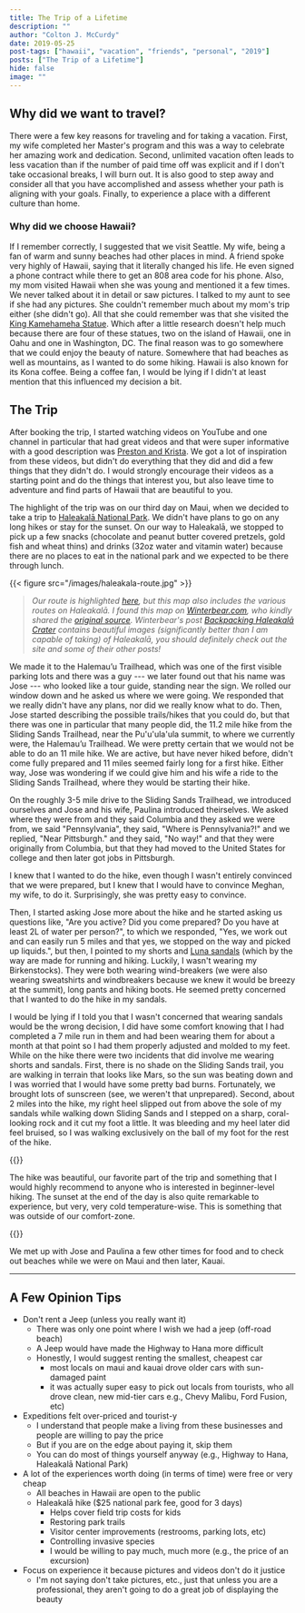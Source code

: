 ```yaml
---
title: The Trip of a Lifetime
description: ""
author: "Colton J. McCurdy"
date: 2019-05-25
post-tags: ["hawaii", "vacation", "friends", "personal", "2019"]
posts: ["The Trip of a Lifetime"]
hide: false
image: ""
---
```


## Why did we want to travel?

There were a few key reasons for traveling and for taking a vacation. First,
my wife completed her Master's program and this was a way to celebrate her amazing
work and dedication. Second, unlimited vacation often leads to less vacation than if the number
of paid time off was explicit and if I don't take occasional breaks, I will burn
out. It is also good to step away and consider all that you have accomplished and
assess whether your path is aligning with your goals. Finally, to experience a
place with a different culture than home.

### Why did we choose Hawaii?

If I remember correctly, I suggested that we visit Seattle. My wife, being a
fan of warm and sunny beaches had other places in mind. A friend spoke very highly
of Hawaii, saying that it literally changed his life. He even signed a phone contract
while there to get an 808 area code for his phone. Also, my mom visited Hawaii when
she was young and mentioned it a few times. We never talked about it in detail or
saw pictures. I talked to my aunt to see if she had any pictures. She couldn't
remember much about my mom's trip either (she didn't go). All that she could remember
was that she visited the [King Kamehameha Statue](https://www.gohawaii.com/islands/oahu/regions/honolulu/king-kamehameha-statue).
Which after a little research doesn't help much because there are four of these statues,
two on the island of Hawaii, one in Oahu and one in Washington, DC. The final reason
was to go somewhere that we could enjoy the beauty of nature. Somewhere that had
beaches as well as mountains, as I wanted to do some hiking. Hawaii is also known
for its Kona coffee. Being a coffee fan, I would be lying if I didn't at least mention
that this influenced my decision a bit.

## The Trip

After booking the trip, I started watching videos on YouTube and one channel in particular that
had great videos and that were super informative with a good description was [Preston and Krista](https://www.youtube.com/channel/UCkIADRl3jDLuSGmd2O1a23A).
We got a lot of inspiration from these videos, but didn't do everything that they
did and did a few things that they didn't do. I would strongly encourage their videos as
a starting point and do the things that interest you, but also leave time to adventure
and find parts of Hawaii that are beautiful to you.

The highlight of the trip was on our third day on Maui, when we decided to take
a trip to [Haleakalā National Park](https://www.gohawaii.com/islands/maui/regions/upcountry-maui/haleakala-national-park).
We didn't have plans to go on any long hikes or stay for the sunset. On our way
to Haleakalā, we stopped to pick up a few snacks (chocolate and peanut butter covered pretzels,
gold fish and wheat thins) and drinks (32oz water and vitamin water) because there
are no places to eat in the national park and we expected to be there through lunch.

{{< figure src="/images/haleakala-route.jpg" >}}

> _Our route is highlighted [here](https://twitter.com/McCurdyColton/status/1129455010167705600),
> but this map also includes the various routes on Haleakalā. I found this map on
> [Winterbear.com](https://winterbear.com/trip-reports/backpacking-haleakala-crater/), who
> kindly shared the [original source](http://npmaps.com/wp-content/uploads/haleakala-map.pdf).
> Winterbear's post [Backpacking Haleakalā Crater](https://winterbear.com/trip-reports/backpacking-haleakala-crater/)
> contains beautiful images (significantly better than I am capable of taking) of
> Haleakalā, you should definitely check out the site and some of their other posts!_

We made it to the Halemau’u Trailhead, which was one of the first visible parking
lots and there was a guy --- we later found out that his name was Jose --- who looked
like a tour guide, standing near the sign. We rolled our window down and he asked
us where we were going. We responded that we really didn't have any plans,
nor did we really know what to do. Then, Jose started describing the possible trails/hikes
that you could do, but that there was one in particular that many people did, the
11.2 mile hike from the Sliding Sands Trailhead, near the Pu'u'ula'ula summit, to
where we currently were, the Halemau’u Trailhead. We were pretty certain that we
would not be able to do an 11 mile hike. We are active, but have never hiked before,
didn't come fully prepared and 11 miles seemed fairly long for a first hike. Either
way, Jose was wondering if we could give him and his wife a ride to the Sliding Sands
Trailhead, where they would be starting their hike.

On the roughly 3-5 mile drive to the Sliding Sands Trailhead, we introduced ourselves
and Jose and his wife, Paulina introduced theirselves. We asked where they were from
and they said Columbia and they asked we were from, we said "Pennsylvania", they
said, "Where is Pennsylvania?!" and we replied, "Near Pittsburgh." and they said,
"No way!" and that they were originally from Columbia, but that they had moved to
the United States for college and then later got jobs in Pittsburgh.

I knew that I wanted to do the hike, even though I wasn't entirely convinced that
we were prepared, but I knew that I would have to convince Meghan, my wife, to do
it. Surprisingly, she was pretty easy to convince.

Then, I started asking Jose more about the hike and he started asking us questions
like, "Are you active? Did you come prepared? Do you have at least 2L of water per
person?", to which we responded, "Yes, we work out and can easily
run 5 miles and that yes, we stopped on the way and picked up liquids.", but then,
I pointed to my shorts and [Luna sandals](https://lunasandals.com/) (which by the way are made for running and
hiking. Luckily, I wasn't wearing my Birkenstocks). They were both wearing
wind-breakers (we were also wearing sweatshirts and windbreakers because we knew
it would be breezy at the summit), long pants and hiking boots. He seemed pretty
concerned that I wanted to do the hike in my sandals.

I would be lying if I told you that I wasn't concerned that wearing sandals would be
the wrong decision, I did have some comfort knowing that I had completed a 7 mile
run in them and had been wearing them for about a month at that point so I had them
properly adjusted and molded to my feet. While on the hike there were two incidents
that did involve me wearing shorts and sandals. First, there is no shade on the
Sliding Sands trail, you are walking in terrain that looks like Mars, so the sun
was beating down and I was worried that I would have some pretty bad burns. Fortunately,
we brought lots of sunscreen (see, we weren't that unprepared). Second, about 2 miles
into the hike, my right heel slipped out from above the sole of my sandals while walking
down Sliding Sands and I stepped on a sharp, coral-looking rock and it cut my foot
a little. It was bleeding and my heel later did feel bruised, so I was walking
exclusively on the ball of my foot for the rest of the hike.

{{<x user="mccurdyc" id="1128953033952391170">}}

The hike was beautiful, our favorite part of the trip and something that I would
highly recommend to anyone who is interested in beginner-level hiking. The sunset
at the end of the day is also quite remarkable to experience, but very, very cold
temperature-wise. This is something that was outside of our comfort-zone.

{{<x user="mccurdyc" id="1129012634098049026" >}}

We met up with Jose and Paulina a few other times for food and to check out beaches
while we were on Maui and then later, Kauai.

---

## A Few Opinion Tips

+ Don't rent a Jeep (unless you really want it)
  + There was only one point where I wish we had a jeep (off-road beach)
  + A Jeep would have made the Highway to Hana more difficult
  + Honestly, I would suggest renting the smallest, cheapest car
    + most locals on maui and kauai drove older cars with sun-damaged paint
    + it was actually super easy to pick out locals from tourists, who all drove clean,
      new mid-tier cars e.g., Chevy Malibu, Ford Fusion, etc)
+ Expeditions felt over-priced and tourist-y
  + I understand that people make a living from these businesses and people are willing to pay the price
  + But if you are on the edge about paying it, skip them
  + You can do most of things yourself anyway (e.g., Highway to Hana, Haleakalā National Park)
+ A lot of the experiences worth doing (in terms of time) were free or very cheap
  + All beaches in Hawaii are open to the public
  + Haleakalā hike ($25 national park fee, good for 3 days)
    + Helps cover field trip costs for kids
    + Restoring park trails
    + Visitor center improvements (restrooms, parking lots, etc)
    + Controlling invasive species
    + I would be willing to pay much, much more (e.g., the price of an excursion)
+ Focus on experience it because pictures and videos don't do it justice
  + I'm not saying don't take pictures, etc., just that unless you are a professional, they aren't going to do a great job of displaying the beauty
